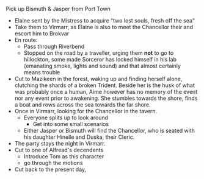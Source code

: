 Pick up Bismuth & Jasper from Port Town
- Elaine sent by the Mistress to acquire "two lost souls, fresh off the sea"
- Take them to Virmarr, as Elaine is also to meet the Chancellor their and escort him to Brokvar
- En route:
	- Pass through Riverbend
	- Stopped on the road by a traveller, urging them **not** to go to hillockton, some made Sorceror has locked himself in his lab (emanating smoke, lights and sound) and that almost certainly means trouble
- Cut to Mazikeen in the forest, waking up and finding herself alone, clutching the shards of a broken Trident. Beside her is the husk of what was probably once a human, Aime however has no memory of the event nor any event prior to awakening. She stumbles towards the shore, finds a boat and rows across the sea towards the far shore.
- Once in Virmarr, looking for the Chancellor in the tavern.
	- Everyone splits up to look around
		- Get into some small scenarios
	- Either Jasper or Bismuth will find the Chancellor, who is seated with his daughter Hinelle and Duska, their Cleric. 
- The party stays the night in Virmarr.
- Cut to one of Alfread's decendents
	- Introduce Tom as this character
	- go through the motions
- Cut back to the present day, 